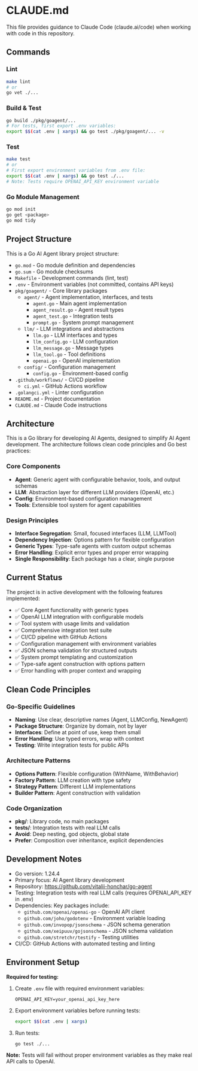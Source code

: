 # CLAUDE.md

This file provides guidance to Claude Code (claude.ai/code) when working with code in this repository.

## Commands

### Lint
```bash
make lint
# or
go vet ./...
```

### Build & Test
```bash
go build ./pkg/goagent/...
# For tests, first export .env variables:
export $$(cat .env | xargs) && go test ./pkg/goagent/... -v
```

### Test
```bash
make test
# or
# First export environment variables from .env file:
export $$(cat .env | xargs) && go test ./...
# Note: Tests require OPENAI_API_KEY environment variable
```

### Go Module Management
```bash
go mod init
go get <package>
go mod tidy
```

## Project Structure

This is a Go AI Agent library project structure:
- `go.mod` - Go module definition and dependencies
- `go.sum` - Go module checksums
- `Makefile` - Development commands (lint, test)
- `.env` - Environment variables (not committed, contains API keys)
- `pkg/goagent/` - Core library packages
  - `agent/` - Agent implementation, interfaces, and tests
    - `agent.go` - Main agent implementation
    - `agent_result.go` - Agent result types
    - `agent_test.go` - Integration tests
    - `prompt.go` - System prompt management
  - `llm/` - LLM integrations and abstractions
    - `llm.go` - LLM interfaces and types
    - `llm_config.go` - LLM configuration
    - `llm_message.go` - Message types
    - `llm_tool.go` - Tool definitions
    - `openai.go` - OpenAI implementation
  - `config/` - Configuration management
    - `config.go` - Environment-based config
- `.github/workflows/` - CI/CD pipeline
  - `ci.yml` - GitHub Actions workflow
- `.golangci.yml` - Linter configuration
- `README.md` - Project documentation
- `CLAUDE.md` - Claude Code instructions

## Architecture

This is a Go library for developing AI Agents, designed to simplify AI Agent development. The architecture follows clean code principles and Go best practices:

### Core Components
- **Agent**: Generic agent with configurable behavior, tools, and output schemas
- **LLM**: Abstraction layer for different LLM providers (OpenAI, etc.)
- **Config**: Environment-based configuration management
- **Tools**: Extensible tool system for agent capabilities

### Design Principles
- **Interface Segregation**: Small, focused interfaces (LLM, LLMTool)
- **Dependency Injection**: Options pattern for flexible configuration
- **Generic Types**: Type-safe agents with custom output schemas
- **Error Handling**: Explicit error types and proper error wrapping
- **Single Responsibility**: Each package has a clear, single purpose

## Current Status

The project is in active development with the following features implemented:
- ✅ Core Agent functionality with generic types
- ✅ OpenAI LLM integration with configurable models
- ✅ Tool system with usage limits and validation
- ✅ Comprehensive integration test suite
- ✅ CI/CD pipeline with GitHub Actions
- ✅ Configuration management with environment variables
- ✅ JSON schema validation for structured outputs
- ✅ System prompt templating and customization
- ✅ Type-safe agent construction with options pattern
- ✅ Error handling with proper context and wrapping

## Clean Code Principles

### Go-Specific Guidelines
- **Naming**: Use clear, descriptive names (Agent, LLMConfig, NewAgent)
- **Package Structure**: Organize by domain, not by layer
- **Interfaces**: Define at point of use, keep them small
- **Error Handling**: Use typed errors, wrap with context
- **Testing**: Write integration tests for public APIs

### Architecture Patterns
- **Options Pattern**: Flexible configuration (WithName, WithBehavior)
- **Factory Pattern**: LLM creation with type safety
- **Strategy Pattern**: Different LLM implementations
- **Builder Pattern**: Agent construction with validation

### Code Organization
- **pkg/**: Library code, no main packages
- **tests/**: Integration tests with real LLM calls
- **Avoid**: Deep nesting, god objects, global state
- **Prefer**: Composition over inheritance, explicit dependencies

## Development Notes

- Go version: 1.24.4
- Primary focus: AI Agent library development
- Repository: https://github.com/vitalii-honchar/go-agent
- Testing: Integration tests with real LLM calls (requires OPENAI_API_KEY in .env)
- Dependencies: Key packages include:
  - `github.com/openai/openai-go` - OpenAI API client
  - `github.com/joho/godotenv` - Environment variable loading
  - `github.com/invopop/jsonschema` - JSON schema generation
  - `github.com/xeipuuv/gojsonschema` - JSON schema validation
  - `github.com/stretchr/testify` - Testing utilities
- CI/CD: GitHub Actions with automated testing and linting

## Environment Setup

**Required for testing:**
1. Create `.env` file with required environment variables:
   ```
   OPENAI_API_KEY=your_openai_api_key_here
   ```
2. Export environment variables before running tests:
   ```bash
   export $$(cat .env | xargs)
   ```
3. Run tests:
   ```bash
   go test ./...
   ```

**Note:** Tests will fail without proper environment variables as they make real API calls to OpenAI.